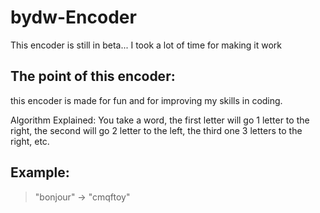 # bydw-Encoder
This encoder is still in beta... I took a lot of time for making it work

## The point of this encoder:
this encoder is made for fun and for improving my skills in coding.


Algorithm Explained: You take a word, the first letter will go 1 letter to the right, the second will go 2 letter to the left, the third one 3 letters to the right, etc.

## Example:
> "bonjour" -> "cmqftoy"
